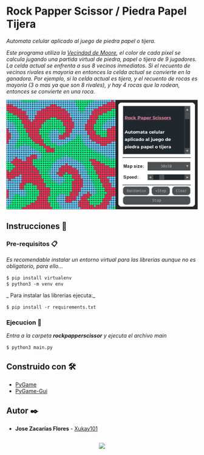 # Rock Papper Scissor / Piedra Papel Tijera

_Automata celular aplicado al juego de piedra papel o tijera._

_Este programa utiliza la [Vecindad de Moore](https://es.wikipedia.org/wiki/Vecindad_de_Moore), el color de cada píxel se calcula jugando una partida virtual de piedra, papel o tijera de 9 jugadores. La celda actual se enfrenta a sus 8 vecinos inmediatos. Si el recuento de vecinos rivales es mayoria en entonces la celda actual se convierte en la ganadora. Por ejemplo, si la celda 
actual es tijera, y el recuento de rocas es mayoria (3 o mas ya que son 8 rivales), y hay 4 rocas que la rodean, entonces se convierte en una roca._

<p align="center"><img src='https://github.com/Xukay101/automata-piedrapapeltijera/blob/main/gif00.gif?raw=true](https://raw.githubusercontent.com/Xukay101/automata-piedrapapeltijera/main/gif00.gif' /></p>

## Instrucciones 🔧

### Pre-requisitos 📋

_Es recomendable instalar un entorno virtual para las librerias aunque no es obligatorio, para ello..._

```
$ pip install virtualenv
$ python3 -m venv env
```

_ Para instalar las librerias ejecuta:_

```
$ pip install -r requirements.txt
```

### Ejecucion 🚀

_Entra a la carpeta **rockpapperscissor** y ejecuta el archivo main_

```
$ python3 main.py
```

## Construido con 🛠️

* [PyGame](https://www.pygame.org/docs/) 
* [PyGame-Gui](https://pygame-gui.readthedocs.io/en/v_060/) 

## Autor ✒️

* **Jose Zacarías Flores**  - [Xukay101](https://github.com/Xukay101)

##
<p align="center"><img src='[https://github.com/Xukay101/automata-piedrapapeltijera/blob/main/gif00.gif?raw=true](https://raw.githubusercontent.com/Xukay101/automata-piedrapapeltijera/main/gif00.gif](https://raw.githubusercontent.com/Xukay101/automata-piedrapapeltijera/main/gif01.gif)' /></p>
